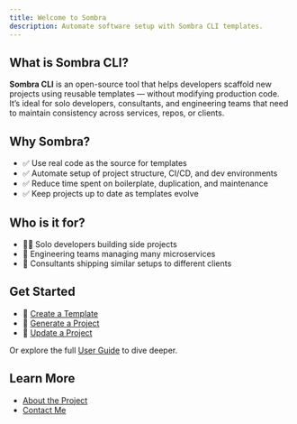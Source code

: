 ```yaml
---
title: Welcome to Sombra
description: Automate software setup with Sombra CLI templates.
---
```


## What is Sombra CLI?

**Sombra CLI** is an open-source tool that helps developers scaffold new projects using reusable templates — without modifying production code.  
It’s ideal for solo developers, consultants, and engineering teams that need to maintain consistency across services, repos, or clients.

## Why Sombra?

- ✅ Use real code as the source for templates
- ✅ Automate setup of project structure, CI/CD, and dev environments
- ✅ Reduce time spent on boilerplate, duplication, and maintenance
- ✅ Keep projects up to date as templates evolve

## Who is it for?

- 🧑‍💻 Solo developers building side projects
- 🏢 Engineering teams managing many microservices
- 🔧 Consultants shipping similar setups to different clients

## Get Started

- 🧱 [Create a Template](sombra-templates/start-a-template.md)
- 🚀 [Generate a Project](user-guide/commands.md#sombra-local-init)
- 🔄 [Update a Project](user-guide/commands.md#sombra-local-update)

Or explore the full [User Guide](user-guide/index.md) to dive deeper.

## Learn More

- [About the Project](about.md)
- [Contact Me](contact.md)  

